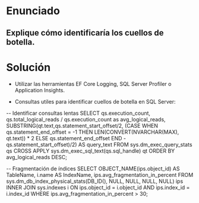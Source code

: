 # Enunciado

## Explique cómo identificaría los cuellos de botella.

# Solución

- Utilizar las herramientas EF Core Logging, SQL Server Profiler o Application Insights.

- Consultas utiles para identificar cuellos de botella en SQL Server:

-- Identificar consultas lentas
SELECT 
    qs.execution_count,
    qs.total_logical_reads / qs.execution_count as avg_logical_reads,
    SUBSTRING(qt.text,qs.statement_start_offset/2, 
        (CASE WHEN qs.statement_end_offset = -1 
            THEN LEN(CONVERT(NVARCHAR(MAX), qt.text)) * 2 
            ELSE qs.statement_end_offset END - qs.statement_start_offset)/2) AS query_text
FROM sys.dm_exec_query_stats qs
CROSS APPLY sys.dm_exec_sql_text(qs.sql_handle) qt
ORDER BY avg_logical_reads DESC;

-- Fragmentación de índices
SELECT 
    OBJECT_NAME(ips.object_id) AS TableName,
    i.name AS IndexName,
    ips.avg_fragmentation_in_percent
FROM sys.dm_db_index_physical_stats(DB_ID(), NULL, NULL, NULL, NULL) ips
INNER JOIN sys.indexes i ON ips.object_id = i.object_id
    AND ips.index_id = i.index_id
WHERE ips.avg_fragmentation_in_percent > 30;
